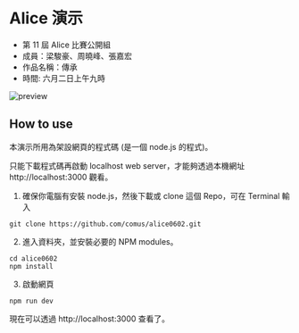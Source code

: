 # Alice 演示

- 第 11 屆 Alice 比賽公開組
- 成員：梁駿豪、周曉峰、張嘉宏
- 作品名稱：傳承
- 時間: 六月二日上午九時

![preview](https://file-mhhdfueear.now.sh/)

## How to use

本演示所用為架設網頁的程式碼 (是一個 node.js 的程式)。

只能下載程式碼再啟動 localhost web server，才能夠透過本機網址 http://localhost:3000 觀看。

1. 確保你電腦有安裝 node.js，然後下載或 clone 這個 Repo，可在 Terminal 輸入
```
git clone https://github.com/comus/alice0602.git
```

2. 進入資料夾，並安裝必要的 NPM modules。
```
cd alice0602
npm install
```

3. 啟動網頁
```
npm run dev
```

現在可以透過 http://localhost:3000 查看了。

